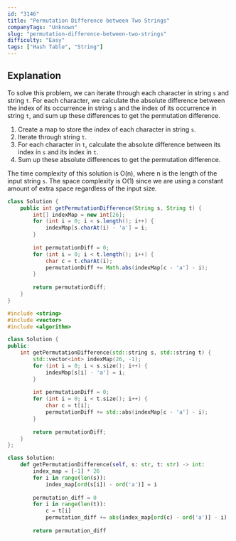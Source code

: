```yaml
---
id: "3146"
title: "Permutation Difference between Two Strings"
companyTags: "Unknown"
slug: "permutation-difference-between-two-strings"
difficulty: "Easy"
tags: ["Hash Table", "String"]
---
```


## Explanation
To solve this problem, we can iterate through each character in string `s` and string `t`. For each character, we calculate the absolute difference between the index of its occurrence in string `s` and the index of its occurrence in string `t`, and sum up these differences to get the permutation difference.

1. Create a map to store the index of each character in string `s`.
2. Iterate through string `t`.
3. For each character in `t`, calculate the absolute difference between its index in `s` and its index in `t`.
4. Sum up these absolute differences to get the permutation difference.

The time complexity of this solution is O(n), where n is the length of the input string `s`. The space complexity is O(1) since we are using a constant amount of extra space regardless of the input size.
```java
class Solution {
    public int getPermutationDifference(String s, String t) {
        int[] indexMap = new int[26];
        for (int i = 0; i < s.length(); i++) {
            indexMap[s.charAt(i) - 'a'] = i;
        }
        
        int permutationDiff = 0;
        for (int i = 0; i < t.length(); i++) {
            char c = t.charAt(i);
            permutationDiff += Math.abs(indexMap[c - 'a'] - i);
        }
        
        return permutationDiff;
    }
}
```

```cpp
#include <string>
#include <vector>
#include <algorithm>

class Solution {
public:
    int getPermutationDifference(std::string s, std::string t) {
        std::vector<int> indexMap(26, -1);
        for (int i = 0; i < s.size(); i++) {
            indexMap[s[i] - 'a'] = i;
        }
        
        int permutationDiff = 0;
        for (int i = 0; i < t.size(); i++) {
            char c = t[i];
            permutationDiff += std::abs(indexMap[c - 'a'] - i);
        }
        
        return permutationDiff;
    }
};
```

```python
class Solution:
    def getPermutationDifference(self, s: str, t: str) -> int:
        index_map = [-1] * 26
        for i in range(len(s)):
            index_map[ord(s[i]) - ord('a')] = i
        
        permutation_diff = 0
        for i in range(len(t)):
            c = t[i]
            permutation_diff += abs(index_map[ord(c) - ord('a')] - i)
        
        return permutation_diff
```
